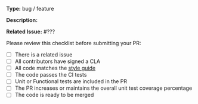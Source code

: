 <!--
Thank you for Contributing to Dojo 2.

Please make sure you have read our Contributing Guidelines
available at: https://github.com/dojo/meta/blob/master/CONTRIBUTING.md
before submitting a PR.

-->

**Type:** bug / feature

**Description:** 

<!-- description of the PR -->

**Related Issue:** #???

Please review this checklist before submitting your PR:

* [ ] There is a related issue
* [ ] All contributors have signed a CLA
* [ ] All code matches the [style guide](https://github.com/dojo/meta/blob/master/STYLE.md)
* [ ] The code passes the CI tests
* [ ] Unit or Functional tests are included in the PR
* [ ] The PR increases or maintains the overall unit test coverage percentage
* [ ] The code is ready to be merged
